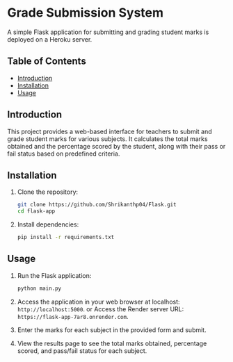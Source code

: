 # Grade Submission System

A simple Flask application for submitting and grading student marks is deployed on a Heroku server.
## Table of Contents

- [Introduction](#introduction)
- [Installation](#installation)
- [Usage](#usage)

## Introduction

This project provides a web-based interface for teachers to submit and grade student marks for various subjects. It calculates the total marks obtained and the percentage scored by the student, along with their pass or fail status based on predefined criteria.

## Installation

1. Clone the repository:

    ```bash
    git clone https://github.com/Shrikanthp04/Flask.git
    cd flask-app
    ```

2. Install dependencies:

    ```bash
    pip install -r requirements.txt
    ```

## Usage

1. Run the Flask application:

    ```bash
    python main.py
    ```

2. Access the application in your web browser at localhost: `http://localhost:5000`.
                                or
Access the Render server URL: `https://flask-app-7ar8.onrender.com`.

3. Enter the marks for each subject in the provided form and submit.

4. View the results page to see the total marks obtained, percentage scored, and pass/fail status for each subject.
